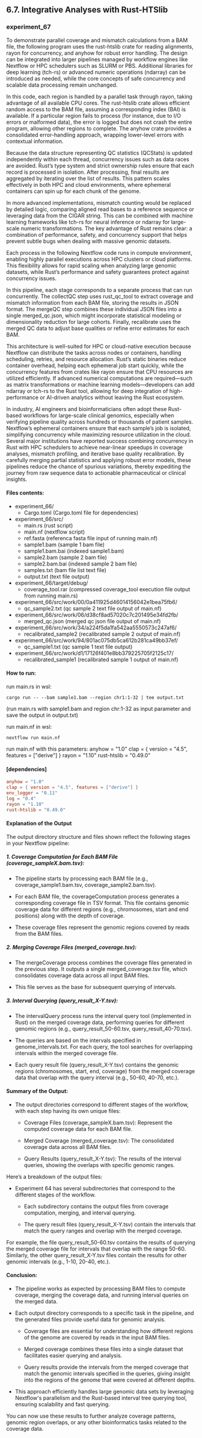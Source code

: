 ## 6.7. Integrative Analyses with Rust-HTSlib

### experiment_67

To demonstrate parallel coverage and mismatch calculations from a BAM file, the following program uses the rust-htslib crate for reading alignments, rayon for concurrency, and anyhow for robust error handling. The design can be integrated into larger pipelines managed by workflow engines like Nextflow or HPC schedulers such as SLURM or PBS. Additional libraries for deep learning (tch-rs) or advanced numeric operations (ndarray) can be introduced as needed, while the core concepts of safe concurrency and scalable data processing remain unchanged.

In this code, each region is handled by a parallel task through rayon, taking advantage of all available CPU cores. The rust-htslib crate allows efficient random access to the BAM file, assuming a corresponding index (BAI) is available. If a particular region fails to process (for instance, due to I/O errors or malformed data), the error is logged but does not crash the entire program, allowing other regions to complete. The anyhow crate provides a consolidated error-handling approach, wrapping lower-level errors with contextual information.

Because the data structure representing QC statistics (QCStats) is updated independently within each thread, concurrency issues such as data races are avoided. Rust’s type system and strict ownership rules ensure that each record is processed in isolation. After processing, final results are aggregated by iterating over the list of results. This pattern scales effectively in both HPC and cloud environments, where ephemeral containers can spin up for each chunk of the genome.

In more advanced implementations, mismatch counting would be replaced by detailed logic, comparing aligned read bases to a reference sequence or leveraging data from the CIGAR string. This can be combined with machine learning frameworks like tch-rs for neural inference or ndarray for large-scale numeric transformations. The key advantage of Rust remains clear: a combination of performance, safety, and concurrency support that helps prevent subtle bugs when dealing with massive genomic datasets.

Each process in the following Nextflow code runs in compute environment, enabling highly parallel executions across HPC clusters or cloud platforms. This flexibility allows for rapid scaling when analyzing large genomic datasets, while Rust’s performance and safety guarantees protect against concurrency issues.

In this pipeline, each stage corresponds to a separate process that can run concurrently. The collectQC step uses rust_qc_tool to extract coverage and mismatch information from each BAM file, storing the results in JSON format. The mergeQC step combines these individual JSON files into a single merged_qc.json, which might incorporate statistical modeling or dimensionality reduction for large cohorts. Finally, recalibrate uses the merged QC data to adjust base qualities or refine error estimates for each BAM.

This architecture is well-suited for HPC or cloud-native execution because Nextflow can distribute the tasks across nodes or containers, handling scheduling, retries, and resource allocation. Rust’s static binaries reduce container overhead, helping each ephemeral job start quickly, while the concurrency features from crates like rayon ensure that CPU resources are utilized efficiently. If advanced numerical computations are required—such as matrix transformations or machine learning models—developers can add ndarray or tch-rs to the Rust tool, allowing for deep integration of high-performance or AI-driven analytics without leaving the Rust ecosystem.

In industry, AI engineers and bioinformaticians often adopt these Rust-based workflows for large-scale clinical genomics, especially when verifying pipeline quality across hundreds or thousands of patient samples. Nextflow’s ephemeral containers ensure that each sample’s job is isolated, simplifying concurrency while maximizing resource utilization in the cloud. Several major institutions have reported success combining concurrency in Rust with HPC schedulers to achieve near-linear speedups in coverage analyses, mismatch profiling, and iterative base quality recalibration. By carefully merging partial statistics and applying robust error models, these pipelines reduce the chance of spurious variations, thereby expediting the journey from raw sequence data to actionable pharmaceutical or clinical insights.

#### Files contents:
* experiment_66/
  * Cargo.toml (Cargo.toml file for dependencies)
* experiment_66/src/
  * main.rs (rust script)
  * main.nf (nextflow script)
  * ref.fasta (referenca fasta file input of running main.nf)
  * sample1.bam (sample 1 bam file)
  * sample1.bam.bai (indexed sample1.bam)
  * sample2.bam (sample 2 bam file)
  * sample2.bam.bai (indexed sample 2 bam file)
  * samples.txt (bam file list text file)
  * output.txt (text file output)
* experiment_66/target/debug/
  * coverage_tool.rar (compressed coverage_tool execution file output from running main.rs)
* experiment_66/src/work/00/0a411925d46014156042e1bea75fb6/
  * qc_sample2.txt (qc sample 2 text file output of main.nf)
* experiment_66/src/work/06/d38cf8ad57020c7c201495e34fd2fb/
  * merged_qc.json (merged qc json file output of main.nf)
* experiment_66/src/work/34/a224f5da1fa542aa5550573c247af6/
  * recalibrated_sample2 (recalibrated sample 2 output of main.nf)
* experiment_66/src/work/94/801ac075db5ca612b281ca49bb37ef/
  * qc_sample1.txt (qc sample 1 text file output) 
* experiment_66/src/work/d1/17126f401e8bb379225705f2125c17/
  * recalibrated_sample1 (recalibrated sample 1 output of main.nf)

#### How to run:

run main.rs in wsl:

```wsl
cargo run -- --bam sample1.bam --region chr1:1-32 | tee output.txt
```

(run main.rs with sample1.bam and region chr:1-32 as input parameter and save the output in output.txt)

run main.nf in wsl:

```wsl
nextflow run main.nf
```

run main.nf with this parameters:
anyhow = "1.0"
clap = { version = "4.5", features = ["derive"] }
rayon = "1.10"
rust-htslib = "0.49.0"

#### [dependencies]

```toml
anyhow = "1.0"
clap = { version = "4.5", features = ["derive"] }
env_logger = "0.11"
log = "0.4"
rayon = "1.10"
rust-htslib = "0.49.0"
```

#### Explanation of the Output
The output directory structure and files shown reflect the following stages in your Nextflow pipeline:

##### 1. Coverage Computation for Each BAM File (coverage_sampleX.bam.tsv):

* The pipeline starts by processing each BAM file (e.g., coverage_sample1.bam.tsv, coverage_sample2.bam.tsv).

* For each BAM file, the coverageComputation process generates a corresponding coverage file in TSV format. This file contains genomic coverage data for different regions (e.g., chromosomes, start and end positions) along with the depth of coverage.

* These coverage files represent the genomic regions covered by reads from the BAM files.

##### 2. Merging Coverage Files (merged_coverage.tsv):

* The mergeCoverage process combines the coverage files generated in the previous step. It outputs a single merged_coverage.tsv file, which consolidates coverage data across all input BAM files.

* This file serves as the base for subsequent querying of intervals.

##### 3. Interval Querying (query_result_X-Y.tsv):

* The intervalQuery process runs the interval query tool (implemented in Rust) on the merged coverage data, performing queries for different genomic regions (e.g., query_result_50-60.tsv, query_result_40-70.tsv).

* The queries are based on the intervals specified in genome_intervals.txt. For each query, the tool searches for overlapping intervals within the merged coverage file.

* Each query result file (query_result_X-Y.tsv) contains the genomic regions (chromosomes, start, end, coverage) from the merged coverage data that overlap with the query interval (e.g., 50-60, 40-70, etc.).

#### Summary of the Output:
* The output directories correspond to different stages of the workflow, with each step having its own unique files:

  * Coverage Files (coverage_sampleX.bam.tsv): Represent the computed coverage data for each BAM file.

  * Merged Coverage (merged_coverage.tsv): The consolidated coverage data across all BAM files.

  * Query Results (query_result_X-Y.tsv): The results of the interval queries, showing the overlaps with specific genomic ranges.

Here’s a breakdown of the output files:

* Experiment 64 has several subdirectories that correspond to the different stages of the workflow.

  * Each subdirectory contains the output files from coverage computation, merging, and interval querying.

  * The query result files (query_result_X-Y.tsv) contain the intervals that match the query ranges and overlap with the merged coverage.

For example, the file query_result_50-60.tsv contains the results of querying the merged coverage file for intervals that overlap with the range 50-60. Similarly, the other query_result_X-Y.tsv files contain the results for other genomic intervals (e.g., 1-10, 20-40, etc.).

#### Conclusion:
* The pipeline works as expected by processing BAM files to compute coverage, merging the coverage data, and running interval queries on the merged data.

* Each output directory corresponds to a specific task in the pipeline, and the generated files provide useful data for genomic analysis.

  * Coverage files are essential for understanding how different regions of the genome are covered by reads in the input BAM files.

  * Merged coverage combines these files into a single dataset that facilitates easier querying and analysis.

  * Query results provide the intervals from the merged coverage that match the genomic intervals specified in the queries, giving insight into the regions of the genome that were covered at different depths.

* This approach efficiently handles large genomic data sets by leveraging Nextflow's parallelism and the Rust-based interval tree querying tool, ensuring scalability and fast querying.

You can now use these results to further analyze coverage patterns, genomic region overlaps, or any other bioinformatics tasks related to the coverage data.


